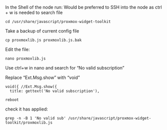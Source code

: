 In the Shell of the node run:
Would be preferred to SSH into the node as ctrl + w is needed to search file

```
cd /usr/share/javascript/proxmox-widget-toolkit
```

Take a backup of current config file
```
cp proxmoxlib.js proxmoxlib.js.bak
```

Edit the file:
```
nano proxmoxlib.js
```

Use ctrl+w in nano and search for “No valid subscription”

Replace “Ext.Msg.show” with “void”

```
void({ //Ext.Msg.show({
  title: gettext('No valid subscription'),
```

```
reboot
```

check it has applied:

```
grep -n -B 1 'No valid sub' /usr/share/javascript/proxmox-widget-toolkit/proxmoxlib.js
```